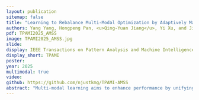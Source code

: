 ```yaml
---
layout: publication
sitemap: false
title: "Learning to Rebalance Multi-Modal Optimization by Adaptively Masking Subnetworks"
authors: Yang Yang, Hongpeng Pan, <u>Qing-Yuan Jiang</u>, Yi Xu, and Jinhui Tang.
pdf: TPAMI2025_AMSS
image: TPAMI2025_AMSS.jpg
slide: 
display: IEEE Transactions on Pattern Analysis and Machine Intelligence
display_short: TPAMI
poster: 
year: 2025
multimodal: true
video: 
github: https://github.com/njustkmg/TPAMI-AMSS
abstract: "Multi-modal learning aims to enhance performance by unifying models from various modalities but often faces the “modality imbalance” problem in real data, leading to a bias towards dominant modalities and neglecting others, thereby limiting its overall effectiveness. To address this challenge, the core idea is to balance the optimization of each modality to achieve a joint optimum. Existing approaches often employ a modal-level control mechanism for adjusting the update of each modal parameter. However, such a global-wise updating mechanism ignores the different importance of each parameter. Inspired by subnetwork optimization, we explore a uniform sampling-based optimization strategy and find it more effective than global-wise updating. According to the findings, we further propose a novel importance sampling-based, element-wise joint optimization method, called Adaptively Mask Subnetworks Considering Modal Significance (AMSS). Specifically, we incorporate mutual information rates to determine the modal significance and employ non-uniform adaptive sampling to select foreground subnetworks from each modality for parameter updates, thereby rebalancing multi-modal learning. Additionally, we demonstrate the reliability of the AMSS strategy through convergence analysis. Building upon theoretical insights, we further enhance the multi-modal mask subnetwork strategy using unbiased estimation, referred to as AMSS+. Extensive experiments reveal the superiority of our approach over comparison methods."
---
```

